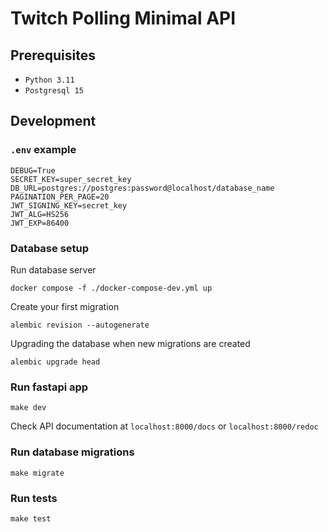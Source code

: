 # Twitch Polling Minimal API




## Prerequisites

- `Python 3.11`
- `Postgresql 15`


## Development

### `.env` example

```shell
DEBUG=True
SECRET_KEY=super_secret_key
DB_URL=postgres://postgres:password@localhost/database_name
PAGINATION_PER_PAGE=20
JWT_SIGNING_KEY=secret_key
JWT_ALG=HS256
JWT_EXP=86400
```

### Database setup

Run database server

```shell
docker compose -f ./docker-compose-dev.yml up
```

Create your first migration

```shell
alembic revision --autogenerate
```

Upgrading the database when new migrations are created

```shell
alembic upgrade head
```

### Run fastapi app

```shell
make dev
```

Check API documentation at `localhost:8000/docs` or `localhost:8000/redoc`

### Run database migrations

```shell
make migrate
```

### Run tests

```shell
make test
```
